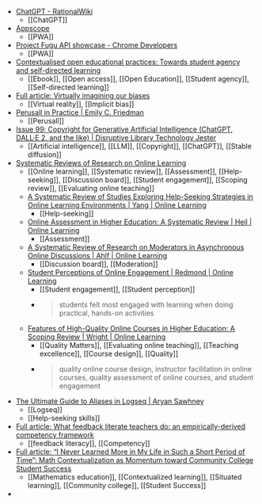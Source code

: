 - [ChatGPT - RationalWiki](https://rationalwiki.org/wiki/ChatGPT)
	- [[ChatGPT]]
- [Appscope](https://appsco.pe//)
	- [[PWA]]
- [Project Fugu API showcase - Chrome Developers](https://developer.chrome.com/blog/fugu-showcase/)
	- [[PWA]]
- [Contextualised open educational practices: Towards student agency and  self-directed learning](https://books.aosis.co.za/index.php/ob/catalog/book/345)
	- [[Ebook]], [[Open access]], [[Open Education]], [[Student agency]], [[Self-directed learning]]
- [Full article: Virtually imagining our biases](https://www.tandfonline.com/doi/full/10.1080/09515089.2023.2184334)
	- [[Virtual reality]], [[Implicit bias]]
- [Perusall in Practice | Emily C. Friedman](https://www.ecfriedman.com/perusall-in-practice)
	- [[Perusall]]
- [Issue 99: Copyright for Generative Artificial Intelligence (ChatGPT, DALL·E 2, and the like) | Disruptive Library Technology Jester](https://dltj.org/article/issue-99-copyright-and-ai/#llm)
	- [[Artificial intelligence]], [[LLM]], [[Copyright]], [[ChatGPT]], [[Stable diffusion]]
- [Systematic Reviews of Research on Online Learning](https://olj.onlinelearningconsortium.org/index.php/olj/issue/view/126)
	- [[Online learning]], [[Systematic review]], [[Assessment]], [[Help-seeking]], [[Discussion board]], [[Student engagement]], [[Scoping review]], [[Evaluating online teaching]]
	- [A Systematic Review of Studies  Exploring Help-Seeking Strategies in  Online Learning Environments | Yang | Online Learning](https://olj.onlinelearningconsortium.org/index.php/olj/article/view/3400)
		- [[Help-seeking]]
	- [Online Assessment in Higher Education:  A Systematic Review | Heil | Online Learning](https://olj.onlinelearningconsortium.org/index.php/olj/article/view/3398)
		- [[Assessment]]
	- [A Systematic Review of Research on Moderators in Asynchronous Online Discussions | Ahlf | Online Learning](https://olj.onlinelearningconsortium.org/index.php/olj/article/view/3381)
		- [[Discussion board]], [[Moderation]]
	- [Student Perceptions of Online Engagement | Redmond | Online Learning](https://olj.onlinelearningconsortium.org/index.php/olj/article/view/3320)
		- [[Student engagement]], [[Student perception]]
		- >students felt most engaged with learning when doing practical, hands-on activities
	- [Features of High-Quality Online Courses in Higher Education: A Scoping Review | Wright | Online Learning](https://olj.onlinelearningconsortium.org/index.php/olj/article/view/3411)
		- [[Quality Matters]], [[Evaluating online teaching]], [[Teaching excellence]], [[Course design]], [[Quality]]
		- >quality online course design, instructor facilitation in online courses, quality assessment of online courses, and student engagement
- [The Ultimate Guide to Aliases in Logseq | Aryan Sawhney](https://aryansawhney.com/pages/the-ultimate-guide-to-aliases-in-logseq/)
	- [[Logseq]]
	- [[Help-seeking skills]]
- [Full article: What feedback literate teachers do: an empirically-derived competency framework](https://www.tandfonline.com/doi/full/10.1080/02602938.2021.1910928)
	- [[feedback literacy]], [[Competency]]
- [Full article: “I Never Learned More in My Life in Such a Short Period of Time”: Math Contextualization as Momentum toward Community College Student Success](https://www.tandfonline.com/doi/full/10.1080/10668926.2021.1999341)
	- [[Mathematics education]], [[Contextualized learning]], [[Situated learning]], [[Community college]], [[Student Success]]
-